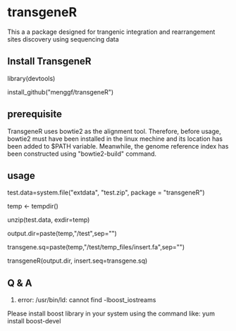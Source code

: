 # transgeneR
This a a package designed for trangenic integration and rearrangement sites discovery using sequencing data

## Install TransgeneR
library(devtools)

install_github("menggf/transgeneR")

## prerequisite

TransgeneR uses bowtie2 as the alignment tool. Therefore, before usage, bowtie2 must have been installed
in the linux mechine and its location has been added to $PATH variable. Meanwhile, the genome reference
index has been constructed using "bowtie2-build" command.

## usage
test.data=system.file("extdata", "test.zip", package = "transgeneR")

temp <- tempdir()

unzip(test.data, exdir=temp)

output.dir=paste(temp,"/test",sep="")

transgene.sq=paste(temp,"/test/temp_files/insert.fa",sep="")

transgeneR(output.dir,  insert.seq=transgene.sq)

## Q & A
1. error: /usr/bin/ld: cannot find -lboost_iostreams

Please install boost library in your system using the command like:
yum install boost-devel
